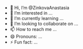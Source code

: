 - 👋 Hi, I’m @ZinkovaAnastasia
- 👀 I’m interested in ...
- 🌱 I’m currently learning ...
- 💞️ I’m looking to collaborate on ...
- 📫 How to reach me ...
- 😄 Pronouns: ...
- ⚡ Fun fact: ...

<!---
ZinkovaAnastasia/ZinkovaAnastasia is a ✨ special ✨ repository because its `README.md` (this file) appears on your GitHub profile.
You can click the Preview link to take a look at your changes.
--->
